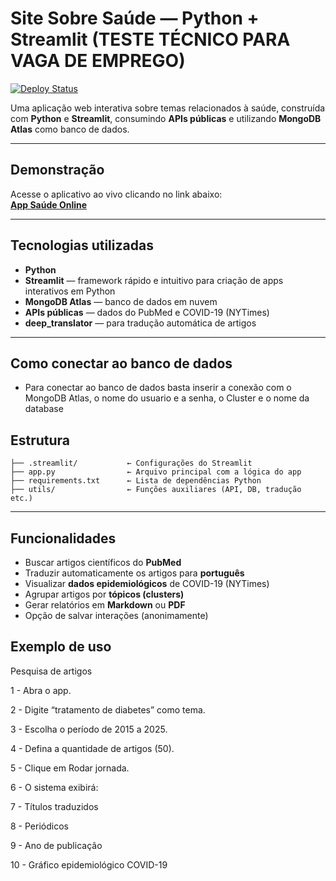 #  Site Sobre Saúde — Python + Streamlit (TESTE TÉCNICO PARA VAGA DE EMPREGO)

[![Deploy Status](https://img.shields.io/badge/deploy-streamlit-success?style=flat-square)](https://appsaude.streamlit.app/)

Uma aplicação web interativa sobre temas relacionados à saúde, construída com **Python** e **Streamlit**, consumindo **APIs públicas** e utilizando **MongoDB Atlas** como banco de dados.

---

##  Demonstração

Acesse o aplicativo ao vivo clicando no link abaixo:  
 **[App Saúde Online](https://appsaude.streamlit.app/)**


---

## Tecnologias utilizadas

-  **Python**
-  **Streamlit** — framework rápido e intuitivo para criação de apps interativos em Python
-  **MongoDB Atlas** — banco de dados em nuvem
-  **APIs públicas** — dados do PubMed e COVID-19 (NYTimes)
-  **deep_translator** — para tradução automática de artigos

---
## Como conectar ao banco de dados
- Para conectar ao banco de dados basta inserir a conexão com o MongoDB Atlas, o nome do usuario e a senha, o Cluster e o nome da database

## Estrutura
```
├── .streamlit/           ← Configurações do Streamlit
├── app.py                ← Arquivo principal com a lógica do app
├── requirements.txt      ← Lista de dependências Python
├── utils/                ← Funções auxiliares (API, DB, tradução etc.)

```

---

## Funcionalidades

-  Buscar artigos científicos do **PubMed**
-  Traduzir automaticamente os artigos para **português**
-  Visualizar **dados epidemiológicos** de COVID-19 (NYTimes)
-  Agrupar artigos por **tópicos (clusters)**
-  Gerar relatórios em **Markdown** ou **PDF**
-  Opção de salvar interações (anonimamente)


## Exemplo de uso 

Pesquisa de artigos

1 - Abra o app.

2 - Digite “tratamento de diabetes” como tema.

3 - Escolha o período de 2015 a 2025.

4 - Defina a quantidade de artigos (50).

5 - Clique em Rodar jornada.

6 - O sistema exibirá:

7 - Títulos traduzidos

8 - Periódicos

9 - Ano de publicação

10 - Gráfico epidemiológico COVID-19





